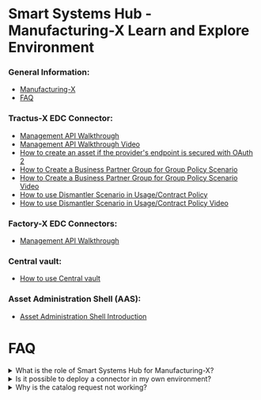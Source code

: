 # Smart Systems Hub - Manufacturing-X Learn and Explore Environment

### General Information:

- [Manufacturing-X](https://www.smart-systems-hub.de/en/manufacturing-x)
- [FAQ](#faq)

### Tractus-X EDC Connector:

- [Management API Walkthrough](Management-API-Overview.md)
- [Management API Walkthrough Video](Management-API-Overview-video.md)
- [How to create an asset if the provider's endpoint is secured with OAuth 2](How-to-work-with-oauth2-configure-endpoint.md)
- [How to Create a Business Partner Group for Group Policy Scenario](How-to-use-business-partner-group.md)
- [How to Create a Business Partner Group for Group Policy Scenario Video](Business-partner-group-video.md)
- [How to use Dismantler Scenario in Usage/Contract Policy](How-to-use-Dismantler-Scenario-in-Policy.md)
- [How to use Dismantler Scenario in Usage/Contract Policy Video](Dismantler-policy-scenario-video.md)

### Factory-X EDC Connectors:

- [Management API Walkthrough](Management-API-Overview-FX-connectors.md)

### Central vault:
- [How to use Central vault](How-to-use-central-vault.md)

### Asset Administration Shell (AAS):
- [Asset Administration Shell Introduction](Asset-Administration-Shell-Introduction.md)

# FAQ

<details>
  <summary>What is the role of Smart Systems Hub for Manufacturing-X?</summary>
  Smart Systems Hub supports users with onboarding to Manufacturing-X based on the Explore and Learn environment. Learn more: <a href="https://www.smart-systems-hub.de/en/manufacturing-x">Manufacturing-X</a>.
</details>

<details>
  <summary>Is it possible to deploy a connector in my own environment?</summary>
  Yes, it's absolutely possible. Smart Systems Hub provides wallets and identities that you can use to deploy a Tractus-X EDC or a Factory-X EDC in your own environment.
</details>

<details>
  <summary>Why is the catalog request not working?</summary>
  <p>Below are common causes and how to resolve them:</p>

  <p><strong>Cause 1: Missing client secret or vault access</strong></p>
  <pre><code class="language-json">[
    {
      "message": "Unable to obtain credentials: Failed to fetch client secret from the vault with alias: edc-client-secret",
      "type": "BadGateway",
      "path": null,
      "invalidValue": null
    }
  ]
  </code></pre>
  <p>Ensure the client secret exists in the vault and that the connector has permission to read it.</p>

  <p><strong>Cause 2: Wrong DSP URL in the counterparty address</strong></p>
  <pre><code class="language-json">[
    {
      "message": "&lt;html&gt;\n&lt;head&gt;\n&lt;meta http-equiv=\"Content-Type\" content=\"text/html;charset=ISO-8859-1\"/&gt;\n&lt;title&gt;Error 404 Not Found&lt;/title&gt;\n&lt;/head&gt;\n&lt;body&gt;&lt;h2&gt;HTTP ERROR 404 Not Found&lt;/h2&gt;\n&lt;table&gt;\n&lt;tr&gt;&lt;th&gt;URI:&lt;/th&gt;&lt;td&gt;/api/v1/dsp/catalog/request&lt;/td&gt;&lt;/tr&gt;\n&lt;tr&gt;&lt;th&gt;STATUS:&lt;/th&gt;&lt;td&gt;404&lt;/td&gt;&lt;/tr&gt;\n&lt;tr&gt;&lt;th&gt;MESSAGE:&lt;/th&gt;&lt;td&gt;Not Found&lt;/td&gt;&lt;/tr&gt;\n&lt;tr&gt;&lt;th&gt;SERVLET:&lt;/th&gt;&lt;td&gt;EDC-default&lt;/td&gt;&lt;/tr&gt;\n&lt;/table&gt;\n\n&lt;/body&gt;\n&lt;/html&gt;\n",
      "type": "BadGateway",
      "path": null,
      "invalidValue": null
    }
  ]
  </code></pre>
  <p>Verify you are using the correct DSP URL for the counterparty.</p>

  <p><strong>Cause 3: BPN/DID not registered in BDRS or BDRS unavailable</strong></p>
  <pre><code class="language-json">[
    {
      "message": "Unable to obtain credentials: Empty optional",
      "type": "BadGateway",
      "path": null,
      "invalidValue": null
    }
  ]
  </code></pre>
  <p>Confirm that the BPN and its corresponding DID entry are present in the BDRS and that the BDRS service is reachable.</p>

  <p><strong>You can also follow this document to make a catalog request: <a href="https://smart-systems-hub.github.io/docs/Management-API-Overview.html#:~:text=Consumer-,Catalog,-Send%20catalog%20request">How to make a catalog request</a>.</strong></p>
</details>